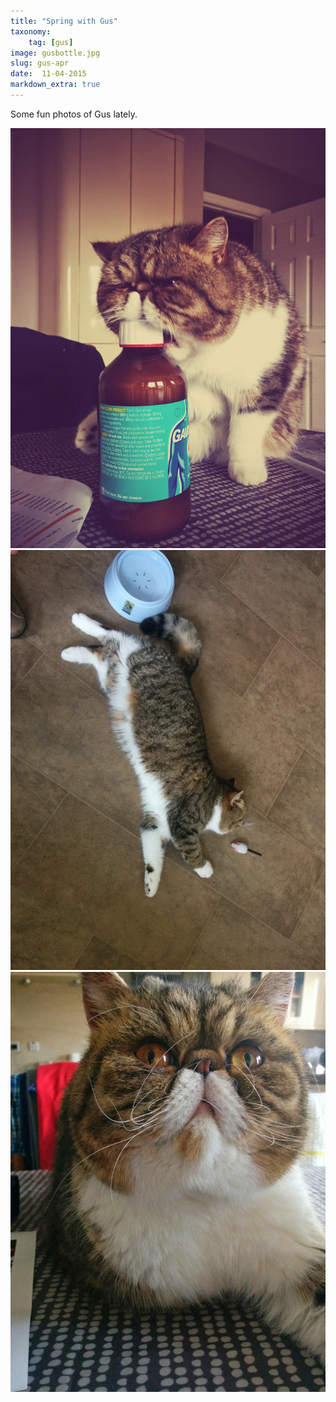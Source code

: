 ```yaml
---
title: "Spring with Gus"
taxonomy:
    tag: [gus]
image: gusbottle.jpg
slug: gus-apr
date:  11-04-2015
markdown_extra: true
---
```


Some fun photos of Gus lately.

![Gus with bottle](gusbottle.jpg?lightbox=1024&cropResize=400,300)
![Gus stretching](gusstretching.jpg?lightbox=1024&cropResize=400,300)
![Gus surprised](gussurprised.jpg?lightbox=1024&cropResize=400,300)